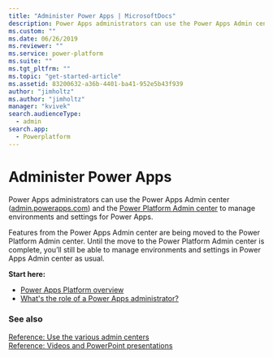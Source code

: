 ```yaml
---
title: "Administer Power Apps | MicrosoftDocs"
description: Power Apps administrators can use the Power Apps Admin center to manage environments and settings for Power Apps.
ms.custom: ""
ms.date: 06/26/2019
ms.reviewer: ""
ms.service: power-platform
ms.suite: ""
ms.tgt_pltfrm: ""
ms.topic: "get-started-article"
ms.assetid: 83200632-a36b-4401-ba41-952e5b43f939
author: "jimholtz"
ms.author: "jimholtz"
manager: "kvivek"
search.audienceType: 
  - admin
search.app: 
  - Powerplatform
---
```

# Administer Power Apps

Power Apps administrators can use the Power Apps Admin center ([admin.powerapps.com](https://admin.powerapps.com)) and the [Power Platform Admin center](https://admin.powerplatform.microsoft.com) to manage environments and settings for Power Apps.

Features from the Power Apps Admin center are being moved to the Power Platform Admin center. Until the move to the Power Platform Admin center is complete, you’ll still be able to manage environments and settings in Power Apps Admin center as usual.

**Start here:**

- [Power Apps Platform overview](wp-powerapps-platform-overview.md)
- [What's the role of a Power Apps administrator?](overview-role-powerapps-admin.md)

### See also
[Reference: Use the various admin centers](admin-centers.md)<br />
[Reference: Videos and PowerPoint presentations](videos.md)
